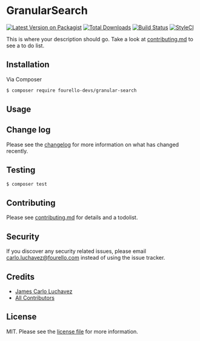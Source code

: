 # GranularSearch

[![Latest Version on Packagist][ico-version]][link-packagist]
[![Total Downloads][ico-downloads]][link-downloads]
[![Build Status][ico-travis]][link-travis]
[![StyleCI][ico-styleci]][link-styleci]

This is where your description should go. Take a look at [contributing.md](contributing.md) to see a to do list.

## Installation

Via Composer

``` bash
$ composer require fourello-devs/granular-search
```

## Usage

## Change log

Please see the [changelog](changelog.md) for more information on what has changed recently.

## Testing

``` bash
$ composer test
```

## Contributing

Please see [contributing.md](contributing.md) for details and a todolist.

## Security

If you discover any security related issues, please email carlo.luchavez@fourello.com instead of using the issue tracker.

## Credits

- [James Carlo Luchavez][link-author]
- [All Contributors][link-contributors]

## License

MIT. Please see the [license file](license.md) for more information.

[ico-version]: https://img.shields.io/packagist/v/fourello-devs/granular-search.svg?style=flat-square
[ico-downloads]: https://img.shields.io/packagist/dt/fourello-devs/granular-search.svg?style=flat-square
[ico-travis]: https://img.shields.io/travis/fourello-devs/granular-search/master.svg?style=flat-square
[ico-styleci]: https://styleci.io/repos/12345678/shield

[link-packagist]: https://packagist.org/packages/fourello-devs/granular-search
[link-downloads]: https://packagist.org/packages/fourello-devs/granular-search
[link-travis]: https://travis-ci.org/fourello-devs/granular-search
[link-styleci]: https://styleci.io/repos/12345678
[link-author]: https://github.com/fourello-devs
[link-contributors]: ../../contributors
